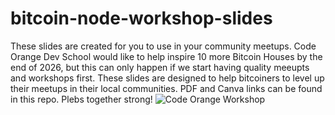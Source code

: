 # bitcoin-node-workshop-slides
These slides are created for you to use in your community meetups. Code Orange Dev School would like to help inspire 10 more Bitcoin Houses by the end of 2026, but this can only happen if we start having quality meeupts and workshops first. These slides are designed to help bitcoiners to level up their meetups in their local communities. PDF and Canva links can be found in this repo. Plebs together strong!
![Code Orange Workshop](https://pbs.twimg.com/media/Grx3mJ4XoAAA1or?format=jpg&name=large)
